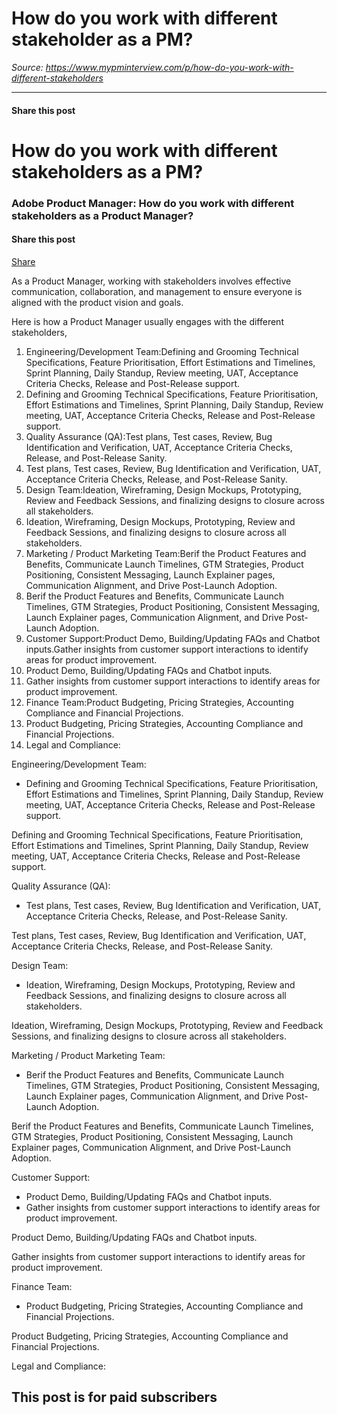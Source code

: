 # How do you work with different stakeholder as a PM?

*Source: https://www.mypminterview.com/p/how-do-you-work-with-different-stakeholders*

---

#### Share this post

# How do you work with different stakeholders as a PM?

### Adobe Product Manager: How do you work with different stakeholders as a Product Manager?

#### Share this post

[Share](https://www.mypminterview.com/p/how-do-you-work-with-different-stakeholders?utm_source=substack&utm_medium=email&utm_content=share&action=share)



As a Product Manager, working with stakeholders involves effective communication, collaboration, and management to ensure everyone is aligned with the product vision and goals.

Here is how a Product Manager usually engages with the different stakeholders,



1. Engineering/Development Team:Defining and Grooming Technical Specifications, Feature Prioritisation, Effort Estimations and Timelines, Sprint Planning, Daily Standup, Review meeting, UAT, Acceptance Criteria Checks, Release and Post-Release support.
2. Defining and Grooming Technical Specifications, Feature Prioritisation, Effort Estimations and Timelines, Sprint Planning, Daily Standup, Review meeting, UAT, Acceptance Criteria Checks, Release and Post-Release support.
3. Quality Assurance (QA):Test plans, Test cases, Review, Bug Identification and Verification, UAT, Acceptance Criteria Checks, Release, and Post-Release Sanity.
4. Test plans, Test cases, Review, Bug Identification and Verification, UAT, Acceptance Criteria Checks, Release, and Post-Release Sanity.
5. Design Team:Ideation, Wireframing, Design Mockups, Prototyping, Review and Feedback Sessions, and finalizing designs to closure across all stakeholders.
6. Ideation, Wireframing, Design Mockups, Prototyping, Review and Feedback Sessions, and finalizing designs to closure across all stakeholders.
7. Marketing / Product Marketing Team:Berif the Product Features and Benefits, Communicate Launch Timelines, GTM Strategies, Product Positioning, Consistent Messaging, Launch Explainer pages, Communication Alignment, and Drive Post-Launch Adoption.
8. Berif the Product Features and Benefits, Communicate Launch Timelines, GTM Strategies, Product Positioning, Consistent Messaging, Launch Explainer pages, Communication Alignment, and Drive Post-Launch Adoption.
9. Customer Support:Product Demo, Building/Updating FAQs and Chatbot inputs.Gather insights from customer support interactions to identify areas for product improvement.
10. Product Demo, Building/Updating FAQs and Chatbot inputs.
11. Gather insights from customer support interactions to identify areas for product improvement.
12. Finance Team:Product Budgeting, Pricing Strategies, Accounting Compliance and Financial Projections.
13. Product Budgeting, Pricing Strategies, Accounting Compliance and Financial Projections.
14. Legal and Compliance:

Engineering/Development Team:

* Defining and Grooming Technical Specifications, Feature Prioritisation, Effort Estimations and Timelines, Sprint Planning, Daily Standup, Review meeting, UAT, Acceptance Criteria Checks, Release and Post-Release support.

Defining and Grooming Technical Specifications, Feature Prioritisation, Effort Estimations and Timelines, Sprint Planning, Daily Standup, Review meeting, UAT, Acceptance Criteria Checks, Release and Post-Release support.



Quality Assurance (QA):

* Test plans, Test cases, Review, Bug Identification and Verification, UAT, Acceptance Criteria Checks, Release, and Post-Release Sanity.

Test plans, Test cases, Review, Bug Identification and Verification, UAT, Acceptance Criteria Checks, Release, and Post-Release Sanity.

Design Team:

* Ideation, Wireframing, Design Mockups, Prototyping, Review and Feedback Sessions, and finalizing designs to closure across all stakeholders.

Ideation, Wireframing, Design Mockups, Prototyping, Review and Feedback Sessions, and finalizing designs to closure across all stakeholders.



Marketing / Product Marketing Team:

* Berif the Product Features and Benefits, Communicate Launch Timelines, GTM Strategies, Product Positioning, Consistent Messaging, Launch Explainer pages, Communication Alignment, and Drive Post-Launch Adoption.

Berif the Product Features and Benefits, Communicate Launch Timelines, GTM Strategies, Product Positioning, Consistent Messaging, Launch Explainer pages, Communication Alignment, and Drive Post-Launch Adoption.

Customer Support:

* Product Demo, Building/Updating FAQs and Chatbot inputs.
* Gather insights from customer support interactions to identify areas for product improvement.

Product Demo, Building/Updating FAQs and Chatbot inputs.

Gather insights from customer support interactions to identify areas for product improvement.

Finance Team:

* Product Budgeting, Pricing Strategies, Accounting Compliance and Financial Projections.

Product Budgeting, Pricing Strategies, Accounting Compliance and Financial Projections.

Legal and Compliance:

## This post is for paid subscribers

